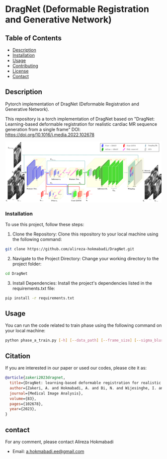 # DragNet (Deformable Registration and Generative Network)

## Table of Contents
- [Description](#description)
- [Installation](#installation)
- [Usage](#usage)
- [Contributing](#contributing)
- [License](#license)
- [Contact](#contact)

## Description
Pytorch implementation of DragNet (Deformable Registration and Generative Network).

This repository is a torch implementation of DragNet based on "DragNet: Learning-based deformable registration for realistic cardiac MR sequence generation from a single frame"
DOI: https://doi.org/10.1016/j.media.2022.102678

![alt text](https://github.com/alireza-hokmabadi/DragNet/blob/master/data/model_structure.jpg)

### Installation
To use this project, follow these steps:

1. Clone the Repository: Clone this repository to your local machine using the following command:

```bash
git clone https://github.com/alireza-hokmabadi/DragNet.git
```

2. Navigate to the Project Directory: Change your working directory to the project folder:

```bash
cd DragNet
```

3. Install Dependencies: Install the project's dependencies listed in the requirements.txt file:

```bash
pip install -r requirements.txt
```

## Usage
You can run the code related to train phase using the following command on your local machine:
```bash
python phase_a_train.py [-h] [--data_path] [--frame_size] [--sigma_blur] [--epoch_size] [--batch_size] [--learning_rate]
```

## Citation

If you are interested in our paper or used our codes, please cite it as:

```bibtex
@article{zakeri2023dragnet,
  title={DragNet: learning-based deformable registration for realistic cardiac MR sequence generation from a single frame},
  author={Zakeri, A. and Hokmabadi, A. and Bi, N. and Wijesinghe, I. and Nix, M. G. and Petersen, S. E. and Frangi, A. F. and Taylor, Z. A. and Gooya, A.},
  journal={Medical Image Analysis},
  volume={83},
  pages={102678},
  year={2023},
}
```

## contact
For any comment, please contact Alireza Hokmabadi
- Email: [a.hokmabadi.ee@gmail.com](mailto:a.hokmabadi.ee@gmail.com)


